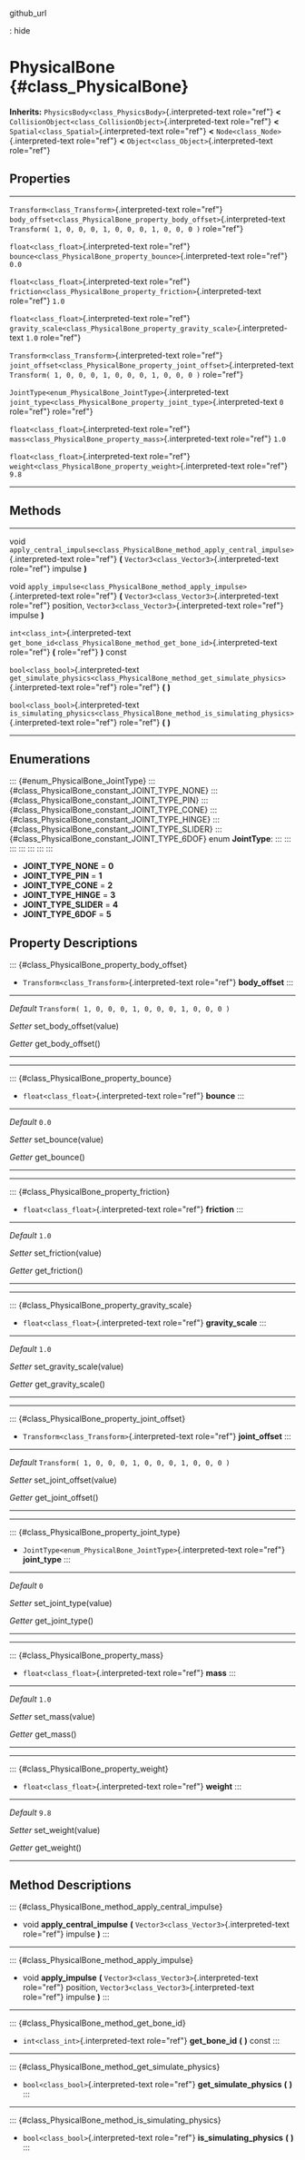 github\_url

:   hide

PhysicalBone {#class_PhysicalBone}
============

**Inherits:** `PhysicsBody<class_PhysicsBody>`{.interpreted-text
role="ref"} **\<**
`CollisionObject<class_CollisionObject>`{.interpreted-text role="ref"}
**\<** `Spatial<class_Spatial>`{.interpreted-text role="ref"} **\<**
`Node<class_Node>`{.interpreted-text role="ref"} **\<**
`Object<class_Object>`{.interpreted-text role="ref"}

Properties
----------

  ------------------------------------------------------------ ------------------------------------------------------------------------------ ---------------------------------------------------
  `Transform<class_Transform>`{.interpreted-text role="ref"}   `body_offset<class_PhysicalBone_property_body_offset>`{.interpreted-text       `Transform( 1, 0, 0, 0, 1, 0, 0, 0, 1, 0, 0, 0 )`
                                                               role="ref"}                                                                    

  `float<class_float>`{.interpreted-text role="ref"}           `bounce<class_PhysicalBone_property_bounce>`{.interpreted-text role="ref"}     `0.0`

  `float<class_float>`{.interpreted-text role="ref"}           `friction<class_PhysicalBone_property_friction>`{.interpreted-text role="ref"} `1.0`

  `float<class_float>`{.interpreted-text role="ref"}           `gravity_scale<class_PhysicalBone_property_gravity_scale>`{.interpreted-text   `1.0`
                                                               role="ref"}                                                                    

  `Transform<class_Transform>`{.interpreted-text role="ref"}   `joint_offset<class_PhysicalBone_property_joint_offset>`{.interpreted-text     `Transform( 1, 0, 0, 0, 1, 0, 0, 0, 1, 0, 0, 0 )`
                                                               role="ref"}                                                                    

  `JointType<enum_PhysicalBone_JointType>`{.interpreted-text   `joint_type<class_PhysicalBone_property_joint_type>`{.interpreted-text         `0`
  role="ref"}                                                  role="ref"}                                                                    

  `float<class_float>`{.interpreted-text role="ref"}           `mass<class_PhysicalBone_property_mass>`{.interpreted-text role="ref"}         `1.0`

  `float<class_float>`{.interpreted-text role="ref"}           `weight<class_PhysicalBone_property_weight>`{.interpreted-text role="ref"}     `9.8`
  ------------------------------------------------------------ ------------------------------------------------------------------------------ ---------------------------------------------------

Methods
-------

  -------------------------------------- --------------------------------------------------------------------------------------------
  void                                   `apply_central_impulse<class_PhysicalBone_method_apply_central_impulse>`{.interpreted-text
                                         role="ref"} **(** `Vector3<class_Vector3>`{.interpreted-text role="ref"} impulse **)**

  void                                   `apply_impulse<class_PhysicalBone_method_apply_impulse>`{.interpreted-text role="ref"} **(**
                                         `Vector3<class_Vector3>`{.interpreted-text role="ref"} position,
                                         `Vector3<class_Vector3>`{.interpreted-text role="ref"} impulse **)**

  `int<class_int>`{.interpreted-text     `get_bone_id<class_PhysicalBone_method_get_bone_id>`{.interpreted-text role="ref"} **(**
  role="ref"}                            **)** const

  `bool<class_bool>`{.interpreted-text   `get_simulate_physics<class_PhysicalBone_method_get_simulate_physics>`{.interpreted-text
  role="ref"}                            role="ref"} **(** **)**

  `bool<class_bool>`{.interpreted-text   `is_simulating_physics<class_PhysicalBone_method_is_simulating_physics>`{.interpreted-text
  role="ref"}                            role="ref"} **(** **)**
  -------------------------------------- --------------------------------------------------------------------------------------------

Enumerations
------------

::: {#enum_PhysicalBone_JointType}
::: {#class_PhysicalBone_constant_JOINT_TYPE_NONE}
::: {#class_PhysicalBone_constant_JOINT_TYPE_PIN}
::: {#class_PhysicalBone_constant_JOINT_TYPE_CONE}
::: {#class_PhysicalBone_constant_JOINT_TYPE_HINGE}
::: {#class_PhysicalBone_constant_JOINT_TYPE_SLIDER}
::: {#class_PhysicalBone_constant_JOINT_TYPE_6DOF}
enum **JointType**:
:::
:::
:::
:::
:::
:::
:::

-   **JOINT\_TYPE\_NONE** = **0**
-   **JOINT\_TYPE\_PIN** = **1**
-   **JOINT\_TYPE\_CONE** = **2**
-   **JOINT\_TYPE\_HINGE** = **3**
-   **JOINT\_TYPE\_SLIDER** = **4**
-   **JOINT\_TYPE\_6DOF** = **5**

Property Descriptions
---------------------

::: {#class_PhysicalBone_property_body_offset}
-   `Transform<class_Transform>`{.interpreted-text role="ref"}
    **body\_offset**
:::

  ----------- -----------------------------------------------------
  *Default*   `Transform( 1, 0, 0, 0, 1, 0, 0, 0, 1, 0, 0, 0 )`

  *Setter*    set\_body\_offset(value)

  *Getter*    get\_body\_offset()
  ----------- -----------------------------------------------------

------------------------------------------------------------------------

::: {#class_PhysicalBone_property_bounce}
-   `float<class_float>`{.interpreted-text role="ref"} **bounce**
:::

  ----------- --------------------
  *Default*   `0.0`

  *Setter*    set\_bounce(value)

  *Getter*    get\_bounce()
  ----------- --------------------

------------------------------------------------------------------------

::: {#class_PhysicalBone_property_friction}
-   `float<class_float>`{.interpreted-text role="ref"} **friction**
:::

  ----------- ----------------------
  *Default*   `1.0`

  *Setter*    set\_friction(value)

  *Getter*    get\_friction()
  ----------- ----------------------

------------------------------------------------------------------------

::: {#class_PhysicalBone_property_gravity_scale}
-   `float<class_float>`{.interpreted-text role="ref"}
    **gravity\_scale**
:::

  ----------- ----------------------------
  *Default*   `1.0`

  *Setter*    set\_gravity\_scale(value)

  *Getter*    get\_gravity\_scale()
  ----------- ----------------------------

------------------------------------------------------------------------

::: {#class_PhysicalBone_property_joint_offset}
-   `Transform<class_Transform>`{.interpreted-text role="ref"}
    **joint\_offset**
:::

  ----------- -----------------------------------------------------
  *Default*   `Transform( 1, 0, 0, 0, 1, 0, 0, 0, 1, 0, 0, 0 )`

  *Setter*    set\_joint\_offset(value)

  *Getter*    get\_joint\_offset()
  ----------- -----------------------------------------------------

------------------------------------------------------------------------

::: {#class_PhysicalBone_property_joint_type}
-   `JointType<enum_PhysicalBone_JointType>`{.interpreted-text
    role="ref"} **joint\_type**
:::

  ----------- -------------------------
  *Default*   `0`

  *Setter*    set\_joint\_type(value)

  *Getter*    get\_joint\_type()
  ----------- -------------------------

------------------------------------------------------------------------

::: {#class_PhysicalBone_property_mass}
-   `float<class_float>`{.interpreted-text role="ref"} **mass**
:::

  ----------- ------------------
  *Default*   `1.0`

  *Setter*    set\_mass(value)

  *Getter*    get\_mass()
  ----------- ------------------

------------------------------------------------------------------------

::: {#class_PhysicalBone_property_weight}
-   `float<class_float>`{.interpreted-text role="ref"} **weight**
:::

  ----------- --------------------
  *Default*   `9.8`

  *Setter*    set\_weight(value)

  *Getter*    get\_weight()
  ----------- --------------------

Method Descriptions
-------------------

::: {#class_PhysicalBone_method_apply_central_impulse}
-   void **apply\_central\_impulse** **(**
    `Vector3<class_Vector3>`{.interpreted-text role="ref"} impulse **)**
:::

------------------------------------------------------------------------

::: {#class_PhysicalBone_method_apply_impulse}
-   void **apply\_impulse** **(**
    `Vector3<class_Vector3>`{.interpreted-text role="ref"} position,
    `Vector3<class_Vector3>`{.interpreted-text role="ref"} impulse **)**
:::

------------------------------------------------------------------------

::: {#class_PhysicalBone_method_get_bone_id}
-   `int<class_int>`{.interpreted-text role="ref"} **get\_bone\_id**
    **(** **)** const
:::

------------------------------------------------------------------------

::: {#class_PhysicalBone_method_get_simulate_physics}
-   `bool<class_bool>`{.interpreted-text role="ref"}
    **get\_simulate\_physics** **(** **)**
:::

------------------------------------------------------------------------

::: {#class_PhysicalBone_method_is_simulating_physics}
-   `bool<class_bool>`{.interpreted-text role="ref"}
    **is\_simulating\_physics** **(** **)**
:::
